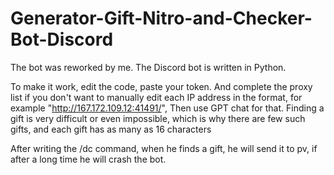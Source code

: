 # Generator-Gift-Nitro-and-Checker-Bot-Discord

The bot was reworked by me.
The Discord bot is written in Python.

To make it work, edit the code, paste your token. And complete the proxy list if you don't want to manually edit each IP address in the format, for example "http://167.172.109.12:41491/",
Then use GPT chat for that.
Finding a gift is very difficult or even impossible, which is why there are few such gifts, and each gift has as many as 16 characters

After writing the /dc command, when he finds a gift, he will send it to pv, if after a long time he will crash the bot.
